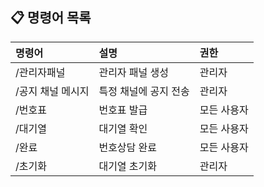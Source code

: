 ## 📋 명령어 목록

| 명령어|설명|권한|
|:----|:---|:---|
|/관리자패널|관리자 패널 생성|관리자|
|/공지 채널 메시지|특정 채널에 공지 전송|관리자|
|/번호표|번호표 발급|모든 사용자|
|/대기열|대기열 확인|모든 사용자|
|/완료 |번호상담 완료|모든 사용자|
|/초기화|대기열 초기화|관리자|